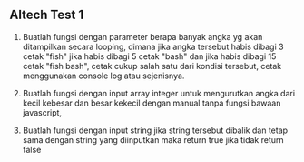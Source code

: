 ## Altech Test 1

1. Buatlah fungsi dengan parameter berapa banyak angka yg akan ditampilkan secara looping, dimana jika angka tersebut habis dibagi 3 cetak "fish" jika habis dibagi 5 cetak "bash" dan jika habis dibagi 15 cetak "fish bash", cetak cukup salah satu dari kondisi tersebut, cetak menggunakan console log atau sejenisnya.

2. Buatlah fungsi dengan input array integer untuk mengurutkan angka dari kecil kebesar dan besar kekecil dengan manual tanpa fungsi bawaan javascript,

3. Buatlah fungsi dengan input string jika string tersebut dibalik dan tetap sama dengan string yang diinputkan maka return true jika tidak return false
